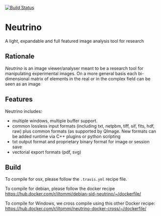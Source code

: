 [![Build Status](https://travis-ci.org/NeutrinoToolkit/Neutrino.svg?branch=latest)](https://travis-ci.org/NeutrinoToolkit/Neutrino)

Neutrino
========

A light, expandable and full featured image analysis tool for research


Rationale
---------

*Neutrino* is an image viewer/analyser meant to be a research tool for manipulating experimental images. On a more general basis each bi-dimensional matrix of elements in the real or in the complex field can be seen as an image

Features
--------

Neutrino includes:

* multiple windows, multiple buffer support.
* common lossless input formats (including txt, netpbm, tiff, sif, fits, hdf, raw) plus common formats (as supported by QImage. New formats can be added runtime via C++ plugins or python scripting
* txt output format and proprietary binary format for image or session save
* vectorial export formats (pdf, svg)


Build
-----

To compile for osx, please follow the `.travis.yml` recipe file.

To compile for debian, please follow the docker recipe https://hub.docker.com/r/iltommi/debian-sid-neutrino/~/dockerfile/

To compile for Windows, we cross compile using this other Docker recipe: https://hub.docker.com/r/iltommi/neutrino-docker-cross/~/dockerfile/

